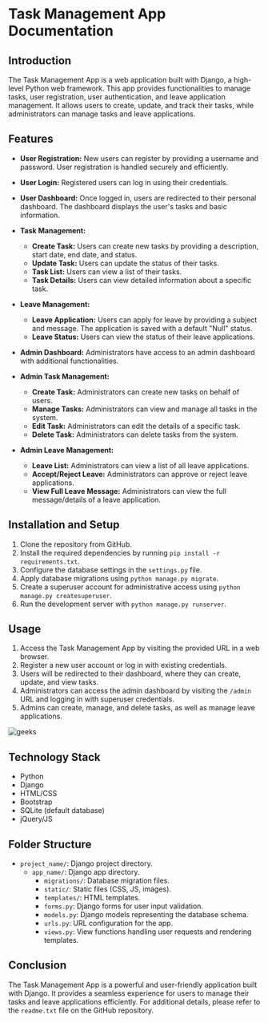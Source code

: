 # Task Management App Documentation

## Introduction
The Task Management App is a web application built with Django, a high-level Python web framework. This app provides functionalities to manage tasks, user registration, user authentication, and leave application management. It allows users to create, update, and track their tasks, while administrators can manage tasks and leave applications.

## Features
- **User Registration:** New users can register by providing a username and password. User registration is handled securely and efficiently.
- **User Login:** Registered users can log in using their credentials.
- **User Dashboard:** Once logged in, users are redirected to their personal dashboard. The dashboard displays the user's tasks and basic information.
- **Task Management:**
  - **Create Task:** Users can create new tasks by providing a description, start date, end date, and status.
  - **Update Task:** Users can update the status of their tasks.
  - **Task List:** Users can view a list of their tasks.
  - **Task Details:** Users can view detailed information about a specific task.
- **Leave Management:**
  - **Leave Application:** Users can apply for leave by providing a subject and message. The application is saved with a default "Null" status.
  - **Leave Status:** Users can view the status of their leave applications.

- **Admin Dashboard:** Administrators have access to an admin dashboard with additional functionalities.
- **Admin Task Management:**
  - **Create Task:** Administrators can create new tasks on behalf of users.
  - **Manage Tasks:** Administrators can view and manage all tasks in the system.
  - **Edit Task:** Administrators can edit the details of a specific task.
  - **Delete Task:** Administrators can delete tasks from the system.
- **Admin Leave Management:**
  - **Leave List:** Administrators can view a list of all leave applications.
  - **Accept/Reject Leave:** Administrators can approve or reject leave applications.
  - **View Full Leave Message:** Administrators can view the full message/details of a leave application.

## Installation and Setup
1. Clone the repository from GitHub.
2. Install the required dependencies by running `pip install -r requirements.txt`.
3. Configure the database settings in the `settings.py` file.
4. Apply database migrations using `python manage.py migrate`.
5. Create a superuser account for administrative access using `python manage.py createsuperuser`.
6. Run the development server with `python manage.py runserver`.

## Usage
1. Access the Task Management App by visiting the provided URL in a web browser.
2. Register a new user account or log in with existing credentials.
3. Users will be redirected to their dashboard, where they can create, update, and view tasks.
4. Administrators can access the admin dashboard by visiting the `/admin` URL and logging in with superuser credentials.
5. Admins can create, manage, and delete tasks, as well as manage leave applications.

![geeks](https://github.com/Anuragsingh2003/Task-Reporter-django/assets/117331687/70c9c0b5-75ab-4992-8f0b-9f1dc3651c4d)



## Technology Stack
- Python
- Django
- HTML/CSS
- Bootstrap
- SQLite (default database)
- jQuery/JS

## Folder Structure
- `project_name/`: Django project directory.
  - `app_name/`: Django app directory.
    - `migrations/`: Database migration files.
    - `static/`: Static files (CSS, JS, images).
    - `templates/`: HTML templates.
    - `forms.py`: Django forms for user input validation.
    - `models.py`: Django models representing the database schema.
    - `urls.py`: URL configuration for the app.
    - `views.py`: View functions handling user requests and rendering templates.

## Conclusion
The Task Management App is a powerful and user-friendly application built with Django. It provides a seamless experience for users to manage their tasks and leave applications efficiently. For additional details, please refer to the `readme.txt` file on the GitHub repository.
